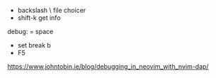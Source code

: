 - backslash \   file choicer
- shift-k  get info


debug:
<leader> = space
- set break <leader> b
- F5


https://www.johntobin.ie/blog/debugging_in_neovim_with_nvim-dap/
